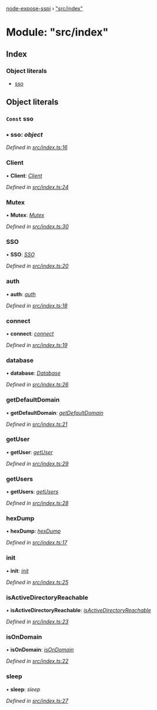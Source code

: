 [node-expose-sspi](../README.md) › ["src/index"](_src_index_.md)

# Module: "src/index"

## Index

### Object literals

* [sso](_src_index_.md#const-sso)

## Object literals

### `Const` sso

### ▪ **sso**: *object*

*Defined in [src/index.ts:16](https://github.com/jlguenego/node-expose-sspi/blob/502a4fd/src/index.ts#L16)*

###  Client

• **Client**: *[Client](../classes/_src_client_.client.md)*

*Defined in [src/index.ts:24](https://github.com/jlguenego/node-expose-sspi/blob/502a4fd/src/index.ts#L24)*

###  Mutex

• **Mutex**: *[Mutex](../classes/_src_mutex_.mutex.md)*

*Defined in [src/index.ts:30](https://github.com/jlguenego/node-expose-sspi/blob/502a4fd/src/index.ts#L30)*

###  SSO

• **SSO**: *[SSO](../classes/_src_sso_.sso.md)*

*Defined in [src/index.ts:20](https://github.com/jlguenego/node-expose-sspi/blob/502a4fd/src/index.ts#L20)*

###  auth

• **auth**: *[auth](_src_auth_.md#auth)*

*Defined in [src/index.ts:18](https://github.com/jlguenego/node-expose-sspi/blob/502a4fd/src/index.ts#L18)*

###  connect

• **connect**: *[connect](_src_connect_.md#connect)*

*Defined in [src/index.ts:19](https://github.com/jlguenego/node-expose-sspi/blob/502a4fd/src/index.ts#L19)*

###  database

• **database**: *[Database](../interfaces/_src_interfaces_.database.md)*

*Defined in [src/index.ts:26](https://github.com/jlguenego/node-expose-sspi/blob/502a4fd/src/index.ts#L26)*

###  getDefaultDomain

• **getDefaultDomain**: *[getDefaultDomain](_src_domain_.md#getdefaultdomain)*

*Defined in [src/index.ts:21](https://github.com/jlguenego/node-expose-sspi/blob/502a4fd/src/index.ts#L21)*

###  getUser

• **getUser**: *[getUser](_src_userdb_.md#getuser)*

*Defined in [src/index.ts:29](https://github.com/jlguenego/node-expose-sspi/blob/502a4fd/src/index.ts#L29)*

###  getUsers

• **getUsers**: *[getUsers](_src_userdb_.md#getusers)*

*Defined in [src/index.ts:28](https://github.com/jlguenego/node-expose-sspi/blob/502a4fd/src/index.ts#L28)*

###  hexDump

• **hexDump**: *[hexDump](_src_misc_.md#hexdump)*

*Defined in [src/index.ts:17](https://github.com/jlguenego/node-expose-sspi/blob/502a4fd/src/index.ts#L17)*

###  init

• **init**: *[init](_src_userdb_.md#init)*

*Defined in [src/index.ts:25](https://github.com/jlguenego/node-expose-sspi/blob/502a4fd/src/index.ts#L25)*

###  isActiveDirectoryReachable

• **isActiveDirectoryReachable**: *[isActiveDirectoryReachable](_src_domain_.md#isactivedirectoryreachable)*

*Defined in [src/index.ts:23](https://github.com/jlguenego/node-expose-sspi/blob/502a4fd/src/index.ts#L23)*

###  isOnDomain

• **isOnDomain**: *[isOnDomain](_src_domain_.md#isondomain)*

*Defined in [src/index.ts:22](https://github.com/jlguenego/node-expose-sspi/blob/502a4fd/src/index.ts#L22)*

###  sleep

• **sleep**: *sleep*

*Defined in [src/index.ts:27](https://github.com/jlguenego/node-expose-sspi/blob/502a4fd/src/index.ts#L27)*
